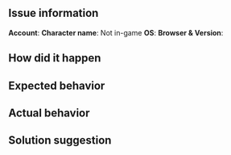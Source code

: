## Issue information

__Account__: 
__Character name__: Not in-game
__OS__: 
__Browser & Version__: 

## How did it happen

<!--
	Describe what happened:
		In what order did you navigate.
		From, to, action.
-->

## Expected behavior

<!--
	What did you expect when it happened?
	Example: Clicked 'login', issue, expected to login.
-->

## Actual behavior

<!--
	What went wrong?
	Try to include stack, don't just state "it doesn't work".
-->

## Solution suggestion

<!--
	If you have an idea, please include it. Optional
-->
